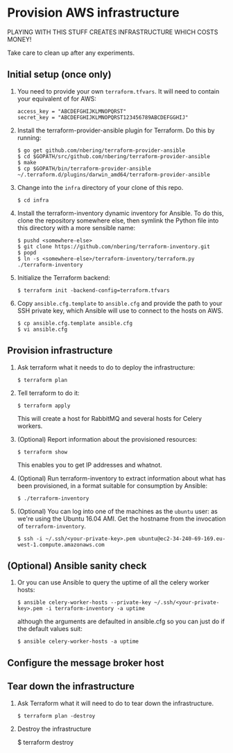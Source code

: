 # Provision AWS infrastructure

PLAYING WITH THIS STUFF CREATES INFRASTRUCTURE WHICH COSTS MONEY!

Take care to clean up after any experiments.

## Initial setup (once only)

1. You need to provide your own `terraform.tfvars`. It will need to contain
   your equivalent of for AWS:

       access_key = "ABCDEFGHIJKLMNOPQRST"
       secret_key = "ABCDEFGHIJKLMNOPQRST123456789ABCDEFGGHIJ"

2. Install the terraform-provider-ansible plugin for Terraform. Do this by
   running:

       $ go get github.com/nbering/terraform-provider-ansible
       $ cd $GOPATH/src/github.com/nbering/terraform-provider-ansible
       $ make
       $ cp $GOPATH/bin/terraform-provider-ansible ~/.terraform.d/plugins/darwin_amd64/terraform-provider-ansible

3. Change into the `infra` directory of your clone of this repo.

       $ cd infra

4. Install the terraform-inventory dynamic inventory for Ansible. To do this,
   clone the repository somewhere else, then symlink the Python file into this
   directory with a more sensible name:

       $ pushd <somewhere-else>
       $ git clone https://github.com/nbering/terraform-inventory.git
       $ popd
       $ ln -s <somewhere-else>/terraform-inventory/terraform.py ./terraform-inventory

5. Initialize the Terraform backend:

       $ terraform init -backend-config=terraform.tfvars

6. Copy `ansible.cfg.template` to `ansible.cfg` and provide the path to your
   SSH private key, which Ansible will use to connect to the hosts on AWS.

       $ cp ansible.cfg.template ansible.cfg
       $ vi ansible.cfg


## Provision infrastructure

1. Ask terraform what it needs to do to deploy the infrastructure:

       $ terraform plan

2. Tell terraform to do it:

       $ terraform apply

   This will create a host for RabbitMQ and several hosts for Celery workers.

3. (Optional) Report information about the provisioned resources:

       $ terraform show

   This enables you to get IP addresses and whatnot.

4. (Optional) Run terraform-inventory to extract information about what has been
   provisioned, in a format suitable for consumption by Ansible:

       $ ./terraform-inventory

5. (Optional) You can log into one of the machines as the `ubuntu` user:
   as we're using the Ubuntu 16.04 AMI. Get the hostname from the invocation of
   `terraform-inventory`.

       $ ssh -i ~/.ssh/<your-private-key>.pem ubuntu@ec2-34-240-69-169.eu-west-1.compute.amazonaws.com

## (Optional) Ansible sanity check

1. Or you can use Ansible to query the uptime of all the celery worker hosts:

       $ ansible celery-worker-hosts --private-key ~/.ssh/<your-private-key>.pem -i terraform-inventory -a uptime

   although the arguments are defaulted in ansible.cfg so you can just do if the
   default values suit:

       $ ansible celery-worker-hosts -a uptime

## Configure the message broker host



## Tear down the infrastructure

1. Ask Terraform what it will need to do to tear down the infrastructure.

       $ terraform plan -destroy

2. Destroy the infrastructure

    $ terraform destroy
